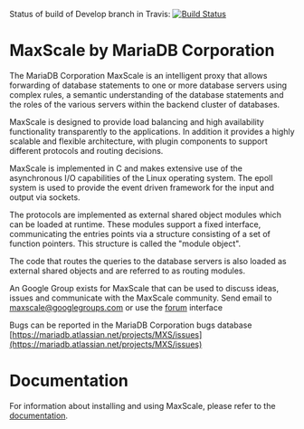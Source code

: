 Status of build of Develop branch in Travis: [![Build Status](https://travis-ci.org/mariadb-corporation/MaxScale.svg?branch=develop)](https://travis-ci.org/mariadb-corporation/MaxScale)

# MaxScale by MariaDB Corporation

The MariaDB Corporation MaxScale is an intelligent proxy that allows forwarding of
database statements to one or more database servers using complex rules,
a semantic understanding of the database statements and the roles of
the various servers within the backend cluster of databases.

MaxScale is designed to provide load balancing and high availability
functionality transparently to the applications. In addition it provides
a highly scalable and flexible architecture, with plugin components to
support different protocols and routing decisions.

MaxScale is implemented in C and makes extensive use of the
asynchronous I/O capabilities of the Linux operating system. The epoll
system is used to provide the event driven framework for the input and
output via sockets.

The protocols are implemented as external shared object modules which
can be loaded at runtime. These modules support a fixed interface,
communicating the entries points via a structure consisting of a set of
function pointers. This structure is called the "module object".

The code that routes the queries to the database servers is also loaded
as external shared objects and are referred to as routing modules.

An Google Group exists for MaxScale that can be used to discuss ideas,
issues and communicate with the MaxScale community.
	Send email to maxscale@googlegroups.com
	or use the [forum](http://groups.google.com/forum/#!forum/maxscale) interface
	
Bugs can be reported in the MariaDB Corporation bugs database
	[https://mariadb.atlassian.net/projects/MXS/issues](https://mariadb.atlassian.net/projects/MXS/issues)

# Documentation

For information about installing and using MaxScale, please refer to the 
[documentation](Documentation/Documentation-Contents.md).
